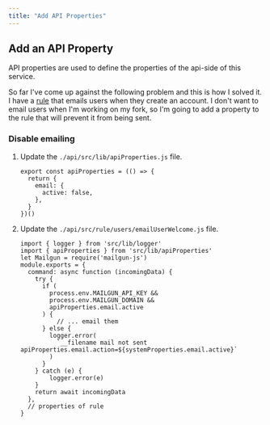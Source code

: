 ```yaml
---
title: "Add API Properties"
---
```


## Add an API Property

API properties are used to define the properties of the api-side of this service.

So far I've come up against the following problem and this is how I solved it.  I have a [rule](/docs/api/rules) that emails users when they create an account.  I don't want to email users when I'm working on my fork, so I'm going to add a property to the rule that will prevent it from being sent.

### Disable emailing

1.  Update the `./api/src/lib/apiProperties.js` file.
    
    ```js/2-4/
    export const apiProperties = (() => {
      return {
        email: {
          active: false,
        },
      }
    })()
    ```

2.  Update the `./api/src/rule/users/emailUserWelcome.js` file.

    ```js/1,9,13-15/
    import { logger } from 'src/lib/logger'
    import { apiProperties } from 'src/lib/apiProperties'
    let Mailgun = require('mailgun-js')
    module.exports = {
      command: async function (incomingData) {
        try {
          if (
            process.env.MAILGUN_API_KEY &&
            process.env.MAILGUN_DOMAIN &&
            apiProperties.email.active
          ) {
              // ... email them
          } else {
            logger.error(
              `__filename mail not sent apiProperties.email.action=${systemProperties.email.active}`
            )
          }
        } catch (e) {
            logger.error(e)
        }
        return await incomingData
      },
      // properties of rule
    }
    ```